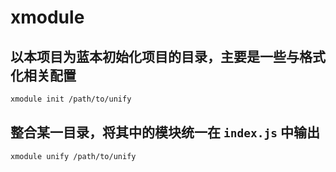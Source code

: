 # xmodule

## 以本项目为蓝本初始化项目的目录，主要是一些与格式化相关配置

```bash
xmodule init /path/to/unify
```

## 整合某一目录，将其中的模块统一在 `index.js` 中输出

```bash
xmodule unify /path/to/unify
```
